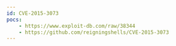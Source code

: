 ```yaml
---
id: CVE-2015-3073
pocs: 
    - https://www.exploit-db.com/raw/38344
    - https://github.com/reigningshells/CVE-2015-3073
---
```

